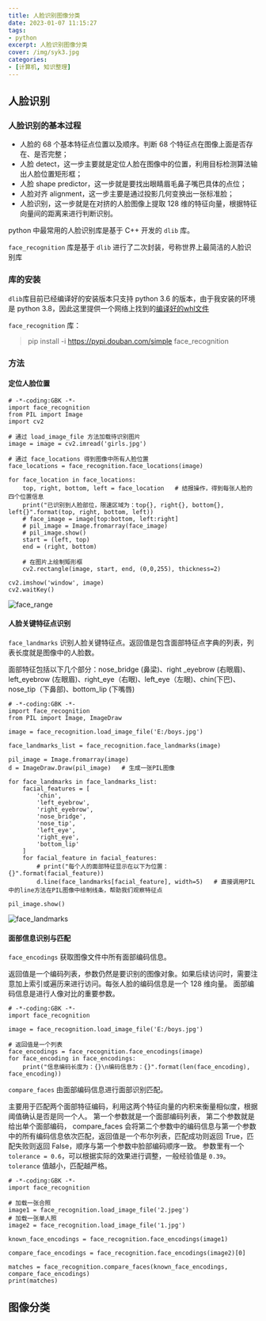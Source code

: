 ```yaml
---
title: 人脸识别图像分类
date: 2023-01-07 11:15:27
tags:
- python
excerpt: 人脸识别图像分类
cover: /img/syk3.jpg
categories: 
- [计算机, 知识整理]
---
```

## 人脸识别
### 人脸识别的基本过程
+ 人脸的 68 个基本特征点位置以及顺序。判断 68 个特征点在图像上面是否存在、是否完整；
+ 人脸 detect，这一步主要就是定位人脸在图像中的位置，利用目标检测算法输出人脸位置矩形框；
+ 人脸 shape predictor，这一步就是要找出眼睛眉毛鼻子嘴巴具体的点位；
+ 人脸对齐 alignment，这一步主要是通过投影几何变换出一张标准脸；
+ 人脸识别，这一步就是在对挤的人脸图像上提取 128 维的特征向量，根据特征向量间的距离来进行判断识别。

python 中最常用的人脸识别库是基于 C++ 开发的 `dlib` 库。

`face_recognition` 库是基于 `dlib` 进行了二次封装，号称世界上最简洁的人脸识别库

### 库的安装
`dlib`库目前已经编译好的安装版本只支持 python 3.6 的版本，由于我安装的环境是 python 3.8，因此这里提供一个网络上找到的[编译好的whl文件](dlib-19.19.0-cp38-cp38-win_amd64.whl)

`face_recognition` 库：
> pip install -i https://pypi.douban.com/simple face_recognition

### 方法
#### 定位人脸位置

```
# -*-coding:GBK -*-
import face_recognition
from PIL import Image
import cv2
 
# 通过 load_image_file 方法加载待识别图片
image = image = cv2.imread('girls.jpg')
 
# 通过 face_locations 得到图像中所有人脸位置
face_locations = face_recognition.face_locations(image)
 
for face_location in face_locations:
    top, right, bottom, left = face_location   # 结报操作，得到每张人脸的四个位置信息
    print("已识别到人脸部位，限速区域为：top{}, right{}, bottom{}, left{}".format(top, right, bottom, left))
    # face_image = image[top:bottom, left:right]
    # pil_image = Image.fromarray(face_image)
    # pil_image.show()
    start = (left, top)
    end = (right, bottom)
 
    # 在图片上绘制矩形框
    cv2.rectangle(image, start, end, (0,0,255), thickness=2)
 
cv2.imshow('window', image)
cv2.waitKey()
```

![face_range](face_range.png)
#### 人脸关键特征点识别
`face_landmarks` 识别人脸关键特征点。返回值是包含面部特征点字典的列表，列表长度就是图像中的人脸数。

面部特征包括以下几个部分：nose_bridge (鼻梁)、right _eyebrow (右眼眉)、left_eyebrow (左眼眉)、right_eye（右眼)、left_eye（左眼)、chin(下巴)、 nose_tip（下鼻部)、bottom_lip (下嘴唇) 

```
# -*-coding:GBK -*-
import face_recognition
from PIL import Image, ImageDraw
 
image = face_recognition.load_image_file('E:/boys.jpg')
 
face_landmarks_list = face_recognition.face_landmarks(image)
 
pil_image = Image.fromarray(image)
d = ImageDraw.Draw(pil_image)   # 生成一张PIL图像
 
for face_landmarks in face_landmarks_list:
    facial_features = [
        'chin',
        'left_eyebrow',
        'right_eyebrow',
        'nose_bridge',
        'nose_tip',
        'left_eye',
        'right_eye',
        'bottom_lip'
    ]
    for facial_feature in facial_features:
        # print("每个人的面部特征显示在以下为位置：{}".format(facial_feature))
        d.line(face_landmarks[facial_feature], width=5)   # 直接调用PIL中的line方法在PIL图像中绘制线条，帮助我们观察特征点
 
pil_image.show()
```

![face_landmarks](face_landmarks.png)

#### 面部信息识别与匹配
`face_encodings` 获取图像文件中所有面部编码信息。

返回值是一个编码列表，参数仍然是要识别的图像对象。如果后续访问时，需要注意加上索引或遍历来进行访问。每张人脸的编码信息是一个 128 维向量。
面部编码信息是进行人像对比的重要参数。
```
# -*-coding:GBK -*-
import face_recognition
 
image = face_recognition.load_image_file('E:/boys.jpg')
 
# 返回值是一个列表
face_encodings = face_recognition.face_encodings(image)
for face_encoding in face_encodings:
    print("信息编码长度为：{}\n编码信息为：{}".format(len(face_encoding), face_encoding))
```

`compare_faces` 由面部编码信息进行面部识别匹配。

主要用于匹配两个面部特征编码，利用这两个特征向量的内积来衡量相似度，根据阈值确认是否是同一个人。
第一个参数就是一个面部编码列表， 第二个参数就是给出单个面部编码， compare_faces 会将第二个参数中的编码信息与第一个参数中的所有编码信息依次匹配，返回值是一个布尔列表，匹配成功则返回 True，匹配失败则返回 False，顺序与第一个参数中脸部编码顺序一致。
参数里有一个 `tolerance = 0.6`，可以根据实际的效果进行调整，一般经验值是 `0.39`。`tolerance` 值越小，匹配越严格。

```
# -*-coding:GBK -*-
import face_recognition
 
# 加载一张合照
image1 = face_recognition.load_image_file('2.jpeg')
# 加载一张单人照
image2 = face_recognition.load_image_file('1.jpg')

known_face_encodings = face_recognition.face_encodings(image1)

compare_face_encodings = face_recognition.face_encodings(image2)[0]

matches = face_recognition.compare_faces(known_face_encodings, compare_face_encodings)
print(matches)
```
## 图像分类
